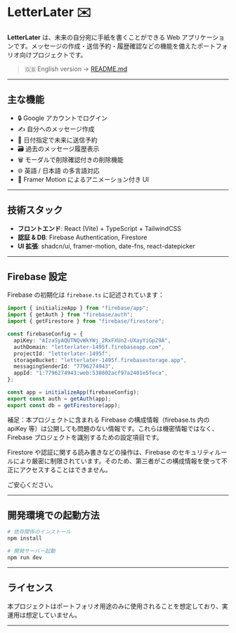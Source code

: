 # LetterLater ✉️

**LetterLater** は、未来の自分宛に手紙を書くことができる Web アプリケーションです。メッセージの作成・送信予約・履歴確認などの機能を備えたポートフォリオ向けプロジェクトです。

> 🇬🇧 English version → [README.md](./README.md)

---

## 主な機能

- 🔒 Google アカウントでログイン
- ✍️ 自分へのメッセージ作成
- 📅 日付指定で未来に送信予約
- 🗃 過去のメッセージ履歴表示
- 🗑 モーダルで削除確認付きの削除機能
- 🌐 英語 / 日本語 の多言語対応
- 💅 Framer Motion によるアニメーション付き UI

---

## 技術スタック

- **フロントエンド**: React (Vite) + TypeScript + TailwindCSS
- **認証 & DB**: Firebase Authentication, Firestore
- **UI 拡張**: shadcn/ui, framer-motion, date-fns, react-datepicker

---

## Firebase 設定

Firebase の初期化は `firebase.ts` に記述されています：

```ts
import { initializeApp } from "firebase/app";
import { getAuth } from "firebase/auth";
import { getFirestore } from "firebase/firestore";

const firebaseConfig = {
  apiKey: "AIzaSyAQUTNQvWkYWj_2RxFXUn2-UXayYiGp29A",
  authDomain: "letterlater-1495f.firebaseapp.com",
  projectId: "letterlater-1495f",
  storageBucket: "letterlater-1495f.firebasestorage.app",
  messagingSenderId: "7796274943",
  appId: "1:7796274943:web:538802acf97a2401e5feca",
};

const app = initializeApp(firebaseConfig);
export const auth = getAuth(app);
export const db = getFirestore(app);
```

補足：本プロジェクトに含まれる Firebase の構成情報（firebase.ts 内の apiKey 等）は公開しても問題のない情報です。これらは機密情報ではなく、Firebase プロジェクトを識別するための設定項目です。

Firestore や認証に関する読み書きなどの操作は、Firebase のセキュリティルールにより厳密に制限されています。そのため、第三者がこの構成情報を使って不正にアクセスすることはできません。

ご安心ください。

---

## 開発環境での起動方法

```bash
# 依存関係のインストール
npm install

# 開発サーバー起動
npm run dev
```

---

## ライセンス

本プロジェクトはポートフォリオ用途のみに使用されることを想定しており、実運用は想定していません。

---
